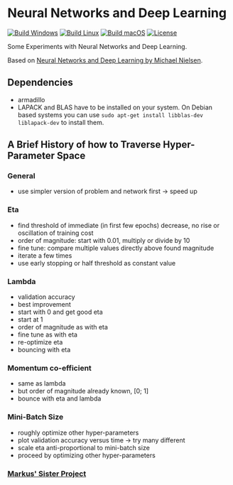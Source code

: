# Neural Networks and Deep Learning
 
[![Build Windows](https://github.com/christopher-besch/neural_network/workflows/Build%20Windows/badge.svg)](https://github.com/christopher-besch/neural_network/actions/workflows/build_windows.yml)
[![Build Linux](https://github.com/christopher-besch/neural_network/workflows/Build%20Linux/badge.svg)](https://github.com/christopher-besch/neural_network/actions/workflows/build_linux.yml)
[![Build macOS](https://github.com/christopher-besch/neural_network/workflows/Build%20macOS/badge.svg)](https://github.com/christopher-besch/neural_network/actions/workflows/build_macos.yml)
[![License](https://img.shields.io/badge/license-MIT-yellow)](https://github.com/christopher-besch/neural_network/blob/main/LICENSE)

Some Experiments with Neural Networks and Deep Learning.

Based on [Neural Networks and Deep Learning by Michael Nielsen](http://neuralnetworksanddeeplearning.com/).

## Dependencies

- armadillo
- LAPACK and BLAS have to be installed on your system.
   On Debian based systems you can use `sudo apt-get install libblas-dev liblapack-dev` to install them.

## A Brief History of how to Traverse Hyper-Parameter Space

### General
- use simpler version of problem and network first -> speed up

### Eta
- find threshold of immediate (in first few epochs) decrease, no rise or oscillation of training cost
- order of magnitude: start with 0.01, multiply or divide by 10
- fine tune: compare multiple values directly above found magnitude
- iterate a few times
- use early stopping or half threshold as constant value

### Lambda
- validation accuracy
- best improvement
- start with 0 and get good eta
- start at 1
- order of magnitude as with eta
- fine tune as with eta
- re-optimize eta
- bouncing with eta

### Momentum co-efficient
- same as lambda
- but order of magnitude already known, [0; 1]
- bounce with eta and lambda

### Mini-Batch Size
- roughly optimize other hyper-parameters
- plot validation accuracy versus time -> try many different
- scale eta anti-proportional to mini-batch size
- proceed by optimizing other hyper-parameters

### [Markus' Sister Project](https://github.com/MarcasRealAccount/NeuralNetwork)
